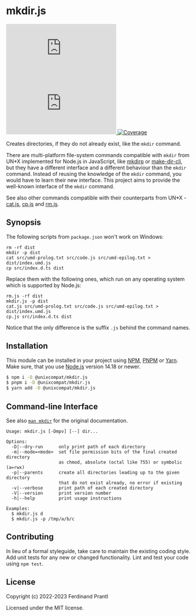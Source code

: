 # mkdir.js

[![Latest version](https://img.shields.io/npm/v/@unixcompat/mkdir.js)
 ![Dependency status](https://img.shields.io/librariesio/release/npm/@unixcompat/mkdir.js)
](https://www.npmjs.com/package/@unixcompat/mkdir.js)
[![Coverage](https://codecov.io/gh/prantlf/mkdir.js/branch/master/graph/badge.svg)](https://codecov.io/gh/prantlf/mkdir.js)

Creates directories, if they do not already exist, like the `mkdir` command.

There are multi-platform file-system commands compatible with `mkdir` from UN*X implemented for Node.js in JavaScript, like [mkdirp] or [make-dir-cli], but they have a different interface and a different behaviour than the `mkdir` command. Instead of reusing the knowledge of the `mkdir` command, you would have to learn their new interface. This project aims to provide the well-known interface of the `mkdir` command.

See also other commands compatible with their counterparts from UN*X - [cat.js], [cp.js] and [rm.js].

## Synopsis

The following scripts from `package.json` won't work on Windows:

    rm -rf dist
    mkdir -p dist
    cat src/umd-prolog.txt src/code.js src/umd-epilog.txt > dist/index.umd.js
    cp src/index.d.ts dist

Replace them with the following ones, which run on any operating system which is supported by Node.js:

    rm.js -rf dist
    mkdir.js -p dist
    cat.js src/umd-prolog.txt src/code.js src/umd-epilog.txt > dist/index.umd.js
    cp.js src/index.d.ts dist

Notice that the only difference is the suffix `.js` behind the command names.

## Installation

This module can be installed in your project using [NPM], [PNPM] or [Yarn]. Make sure, that you use [Node.js] version 14.18 or newer.

```sh
$ npm i -D @unixcompat/mkdir.js
$ pnpm i -D @unixcompat/mkdir.js
$ yarn add -D @unixcompat/mkdir.js
```

## Command-line Interface

See also [`man mkdir`] for the original documentation.

    Usage: mkdir.js [-Dmpv] [--] dir...

    Options:
      -D|--dry-run      only print path of each directory
      -m|--mode=<mode>  set file permission bits of the final created directory
                        as chmod, absolute (octal like 755) or symbolic (a=rwx)
      -p|--parents      create all directories leading up to the given directory
                        that do not exist already, no error if existing
      -v|--verbose      print path of each created directory
      -V|--version      print version number
      -h|--help         print usage instructions

    Examples:
      $ mkdir.js d
      $ mkdir.js -p /tmp/a/b/c

## Contributing

In lieu of a formal styleguide, take care to maintain the existing coding style.  Add unit tests for any new or changed functionality. Lint and test your code using `npm test`.

## License

Copyright (c) 2022-2023 Ferdinand Prantl

Licensed under the MIT license.

[Node.js]: http://nodejs.org/
[NPM]: https://www.npmjs.com/
[PNPM]: https://pnpm.io/
[Yarn]: https://yarnpkg.com/
[mkdirp]: https://www.npmjs.com/package/mkdirp
[make-dir-cli]: https://www.npmjs.com/package/make-dir-cli
[cat.js]: https://www.npmjs.com/package/@unixcompat/cat.js
[cp.js]: https://www.npmjs.com/package/@unixcompat/cp.js
[rm.js]: https://www.npmjs.com/package/@unixcompat/rm.js
[`man mkdir`]: https://man7.org/linux/man-pages/man1/mkdir.1.html
